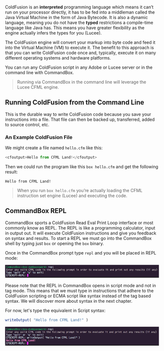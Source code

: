 ColdFusion is an **interpreted** programming language which means it can’t run on your processor directly, it has to be fed into a middleman called the Java Virtual Machine in the form of Java Bytecode. It is also a dynamic language, meaning you do not have the **typed** restrictions a compile-time language like Java has.  This means you have greater flexibility as the engine actually infers the types for you (Lucee).

The ColdFusion engine will convert your markup into byte code and feed it into the Virtual Machine (VM) to execute it.  The benefit to this approach is that you can write ColdFusion code once and, typically, execute it on many different operating systems and hardware platforms.

You can run any ColdFusion script in any Adobe or Lucee server or in the command line with CommandBox.

> Running via CommandBox in the command line will leverage the Lucee CFML engine.

## Running ColdFusion from the Command Line

This is the durable way to write ColdFusion code because you save your instructions into a file. That file can then be backed up, transferred, added to source control, etc.

### An Example ColdFusion File

We might create a file named `hello.cfm` like this:

```js
<cfoutput>Hello from CFML Land!</cfoutput>
```

Then we could run the program like this `box hello.cfm` and get the following result:

```
Hello from CFML Land!
```

> When you run `box hello.cfm` you’re actually loading the CFML instruction set engine (Lucee) and executing the code.

## CommandBox REPL

CommandBox sports a ColdFusion Read Eval Print Loop interface or most commonly know as REPL.  The REPL is like a programming calculator, input in output out.  It will execute ColdFusion instructions and give you feedback on syntax and results.  To start a REPL we must go into the CommandBox shell by typing just `box` or opening the `box` binary.

Once in the CommandBox prompt type `repl` and you will be placed in REPL mode:

<img src="assets/repl.png" alt="CommandBox" />

Please note that the REPL in CommandBox opens in script mode and not in tag mode.  This means that we must type in instructions that adhere to the ColdFusion scripting or ECMA script like syntax instead of the tag based syntax.  We will discover more about syntax in the next chapter.

For now, let's type the equivalent in Script syntax:

```js
writeOutput( "Hello from CFML Land!" )
```

<img src="assets/repl-hello.png" alt="CommandBox" />




